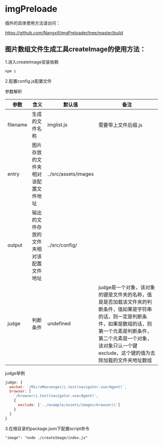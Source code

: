 # imgPreloade

插件的具体使用方法请访问：

https://github.com/Nangxif/imgPreloader/tree/master/build

## 图片数组文件生成工具createImage的使用方法：

1.进入createImage安装依赖

```javascript
npm i
```

2.配置config.js配置文件

参数解析

| 参数     | 含义                                     | 默认值               | 备注                                                         |
| -------- | ---------------------------------------- | -------------------- | ------------------------------------------------------------ |
| filename | 生成的文件名称                           | imglist.js           | 需要带上文件后缀.js                                          |
| entry    | 图片存放的文件夹相对该配置文件地址       | ../src/assets/images |                                                              |
| output   | 输出的文件存放的文件夹相对该配置文件地址 | ../src/config/       |                                                              |
| judge    | 判断条件                                 | undefined            | judge是一个对象，该对象的键是文件夹的名称，值是是否加载该文件夹的判断条件，值如果是字符串的话，则一定是判断条件，如果是数组的话，则第一个元素是判断条件，第二个元素是一个对象，该对象只认一个键exclude，这个键的值为去除加载的文件夹地址数组 |

judge举例

```javascript
judge: {
  wechat: `/MicroMessenger/i.test(navigator.userAgent)`,
  browser: [
    `/browser/i.test(navigator.userAgent)`,
    {
      exclude: ['../example/assets/images/browser/i']
    }
  ]
}
```

3.在根目录的package.json下配置script命令

```
"image": "node ./createImage/index.js"
```


